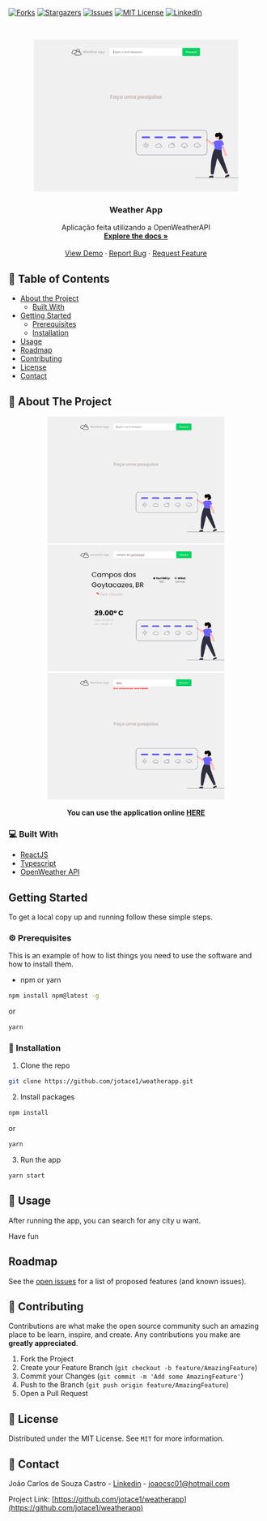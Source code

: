 
[![Forks][forks-shield]][forks-url]
[![Stargazers][stars-shield]][stars-url]
[![Issues][issues-shield]][issues-url]
[![MIT License][license-shield]][license-url]
[![LinkedIn][linkedin-shield]][linkedin-url]



<!-- PROJECT LOGO -->
<br />
<p align="center">
  <a href="https://github.com/jotace1/weatherapp">
    <img src="src/assets/screenshots/shoot1.png" alt="Logo"  height="300">
  </a>

  <h3 align="center">Weather App</h3>

  <p align="center">
    Aplicação feita utilizando a OpenWeatherAPI
    <br />
    <a href="https://openweathermap.org/api"><strong>Explore the docs »</strong></a>
    <br />
    <br />
    <a href="https://github.com/jotace1/weatherapp">View Demo</a>
    ·
    <a href="https://github.com/jotace1/weatherapp/issues">Report Bug</a>
    ·
    <a href="https://github.com/jotace1/weatherapp/issues">Request Feature</a>
  </p>
</p>



<!-- TABLE OF CONTENTS -->
## 📎 Table of Contents

* [About the Project](#about-the-project)
  * [Built With](#built-with)
* [Getting Started](#getting-started)
  * [Prerequisites](#prerequisites)
  * [Installation](#installation)
* [Usage](#usage)
* [Roadmap](#roadmap)
* [Contributing](#contributing)
* [License](#license)
* [Contact](#contact)



<!-- ABOUT THE PROJECT -->
## :mag_right: About The Project
<p align="center">
<img src="src/assets/screenshots/shoot1.png" alt="Logo" width="350" height="250">
<img src="src/assets/screenshots/shoot2.png" alt="Logo" width="350" height="250">
<img src="src/assets/screenshots/shoot3.png" alt="Logo" width="350" height="250">
</p>

<p align="center">
  <strong>You can use the application online <a href="https://react-weatherapp-jc.netlify.app"/>HERE</a></strong>
</p>


### 💻 Built With

* [ReactJS](https://pt-br.reactjs.org/)
* [Typescript](https://www.typescriptlang.org/)
* [OpenWeather API](https://openweathermap.org/api)



<!-- GETTING STARTED -->
## Getting Started

To get a local copy up and running follow these simple steps.

### ⚙ Prerequisites

This is an example of how to list things you need to use the software and how to install them.
* npm or yarn
```sh
npm install npm@latest -g
```
or
```sh
yarn
```

### 📙 Installation

1. Clone the repo
```sh
git clone https://github.com/jotace1/weatherapp.git
```
2. Install packages
```sh
npm install
```
or
```sh
yarn
```
3. Run the app
```sh
yarn start
```


<!-- USAGE EXAMPLES -->
## 🚀 Usage
After running the app, you can search for any city u want.

Have fun


## Roadmap

See the [open issues](https://github.com/jotace1/weatherapp/issues) for a list of proposed features (and known issues).



<!-- CONTRIBUTING -->
## 📙 Contributing

Contributions are what make the open source community such an amazing place to be learn, inspire, and create. Any contributions you make are **greatly appreciated**.

1. Fork the Project
2. Create your Feature Branch (`git checkout -b feature/AmazingFeature`)
3. Commit your Changes (`git commit -m 'Add some AmazingFeature'`)
4. Push to the Branch (`git push origin feature/AmazingFeature`)
5. Open a Pull Request



<!-- LICENSE -->
## 📝 License

Distributed under the MIT License. See `MIT` for more information.



<!-- CONTACT -->
## :calling: Contact

João Carlos de Souza Castro - [Linkedin](https://www.linkedin.com/in/joaocsc/) - joaocsc01@hotmail.com

Project Link: [https://github.com/jotace1/weatherapp](https://github.com/jotace1/weatherapp)




<!-- MARKDOWN LINKS & IMAGES -->
<!-- https://www.markdownguide.org/basic-syntax/#reference-style-links -->
[contributors-shield]: https://img.shields.io/github/contributors/jotace1/weatherapp.svg?style=flat-square
[contributors-url]: https://github.com/jotace1/weatherapp/graphs/contributors
[forks-shield]: https://img.shields.io/github/forks/jotace1/weatherapp.svg?style=flat-square
[forks-url]: https://github.com/jotace1/weatherapp/network/members
[stars-shield]: https://img.shields.io/github/stars/jotace1/weatherapp.svg?style=flat-square
[stars-url]: https://github.com/jotace1/weatherapp/stargazers
[issues-shield]: https://img.shields.io/github/issues/jotace1/weatherapp.svg?style=flat-square
[issues-url]: https://github.com/jotace1/weatherapp/issues
[license-shield]: https://img.shields.io/github/license/jotace1/weatherapp.svg?style=flat-square
[license-url]: https://github.com/jotace1/weatherapp/blob/master/LICENSE
[linkedin-shield]: https://img.shields.io/badge/-LinkedIn-black.svg?style=flat-square&logo=linkedin&colorB=555
[linkedin-url]: https://www.linkedin.com/in/joaocsc/

